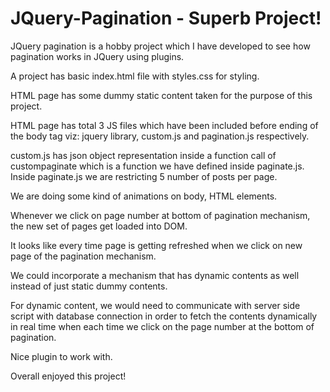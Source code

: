 # JQuery-Pagination - Superb Project!

JQuery pagination is a hobby project which I have developed to see how pagination works in JQuery using plugins.

A project has basic index.html file with styles.css for styling.

HTML page has some dummy static content taken for the purpose of this project.

HTML page has total 3 JS files which have been included before ending of the body tag  viz: jquery library, custom.js and pagination.js respectively.

custom.js has json object representation inside a function call of custompaginate which is a function we have defined inside paginate.js.
Inside paginate.js we are restricting 5 number of posts per page.

We are doing some kind of animations on body, HTML elements.

Whenever we click on page number at bottom of pagination mechanism, the new set of pages get loaded into DOM.

It looks like every time page is getting refreshed when we click on new page of the pagination mechanism.

We could incorporate a mechanism that has dynamic contents as well instead of just static dummy contents.

For dynamic content, we would need to communicate with server side script with database connection in order to fetch the contents dynamically in real time when each time we click on the page number at the bottom of pagination.

Nice plugin to work with.

Overall enjoyed this project!
